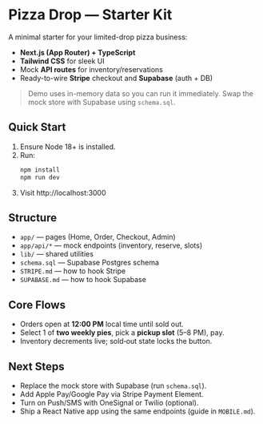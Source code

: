 # Pizza Drop — Starter Kit

A minimal starter for your limited-drop pizza business:
- **Next.js (App Router) + TypeScript**
- **Tailwind CSS** for sleek UI
- Mock **API routes** for inventory/reservations
- Ready-to-wire **Stripe** checkout and **Supabase** (auth + DB)

> Demo uses in-memory data so you can run it immediately. Swap the mock store with Supabase using `schema.sql`.

## Quick Start
1. Ensure Node 18+ is installed.
2. Run:
   ```bash
   npm install
   npm run dev
   ```
3. Visit http://localhost:3000

## Structure
- `app/` — pages (Home, Order, Checkout, Admin)
- `app/api/*` — mock endpoints (inventory, reserve, slots)
- `lib/` — shared utilities
- `schema.sql` — Supabase Postgres schema
- `STRIPE.md` — how to hook Stripe
- `SUPABASE.md` — how to hook Supabase

## Core Flows
- Orders open at **12:00 PM** local time until sold out.
- Select 1 of **two weekly pies**, pick a **pickup slot** (5–8 PM), pay.
- Inventory decrements live; sold‑out state locks the button.

## Next Steps
- Replace the mock store with Supabase (run `schema.sql`).
- Add Apple Pay/Google Pay via Stripe Payment Element.
- Turn on Push/SMS with OneSignal or Twilio (optional).
- Ship a React Native app using the same endpoints (guide in `MOBILE.md`).

